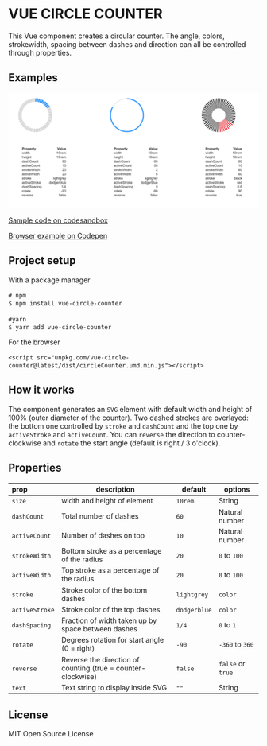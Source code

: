 # VUE CIRCLE COUNTER

This Vue component creates a circular counter. The angle, colors, strokewidth, spacing between dashes and 
direction can all be controlled through properties.

## Examples

![Examples of vue-circle-counter](https://raw.githubusercontent.com/snirp/vue-circle-counter/master/examples.png)

[Sample code on codesandbox](https://codesandbox.io/s/github/snirp/vue-circle-counter)

[Browser example on Codepen](https://codepen.io/snirp/pen/PXXpvW)

## Project setup

With a package manager
```
# npm
$ npm install vue-circle-counter

#yarn
$ yarn add vue-circle-counter
```

For the browser
```
<script src="unpkg.com/vue-circle-counter@latest/dist/circleCounter.umd.min.js"></script>
```

## How it works
The component generates an `SVG` element with default width and height of 100% (outer diameter of the counter).
Two dashed strokes are overlayed: the bottom one controlled by `stroke` and `dashCount` and the top one by 
`activeStroke` and `activeCount`. You can `reverse` the direction to counter-clockwise and `rotate` the start 
angle (default is right / 3 o'clock).

## Properties
|prop|description|default|options|
|:---|---|---|---|
|`size`|width and height of element|`10rem`|String|
|`dashCount`|Total number of dashes|`60`|Natural number|
|`activeCount`|Number of dashes on top|`10`|Natural number|
|`strokeWidth`|Bottom stroke as a percentage of the radius|`20`|`0` to `100`|
|`activeWidth`|Top stroke as a percentage of the radius|`20`|`0` to `100`|
|`stroke`|Stroke color of the bottom dashes|`lightgrey`|`color`|
|`activeStroke`|Stroke color of the top dashes|`dodgerblue`|`color`|
|`dashSpacing`|Fraction of width taken up by space between dashes|`1/4`|`0` to `1`|
|`rotate`|Degrees rotation for start angle (0 = right)|`-90`|`-360` to `360`|
|`reverse`|Reverse the direction of counting (true = counter-clockwise)|`false`|`false` or `true`|
|`text`|Text string to display inside SVG|`""`|String|

## License

MIT Open Source License